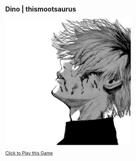 
## Dino | thismootsaurus

<img class="profile-picture" src="sherlock.jpg">

[Click to Play this Game](https://thismoots.ga)
